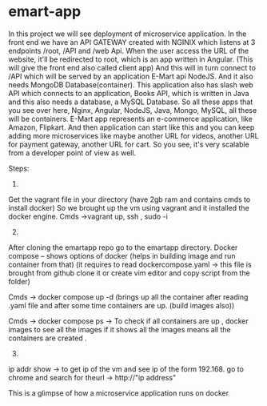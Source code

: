 # emart-app

In this project we will see deployment of microservice application.
In the front end we have an API GATEWAY created with NGINIX which listens at 3 endpoints /root, /API and /web Api.
When the user access the URL of the website, it'll be redirected to root, which is an app written in Angular. (This will give the front end also called client app)
And this will in turn connect to /API which will be served by an application E-Mart api NodeJS. And it also needs MongoDB Database(container).
This application also has slash web API which connects to an application, Books API, which is written in Java and this also needs a database, a MySQL Database.
So all these apps that you see over here, Nginx, Angular, NodeJS, Java, Mongo, MySQL, all these will be containers. 
E-Mart app represents an e-commerce application, like Amazon, Flipkart. And then application can start like this and you can keep adding more microservices like maybe another URL for videos, another URL for payment gateway, another URL for cart. So you see, it's very scalable from a developer point of view as well.

Steps:

1)
Get the vagrant file in your directory (have 2gb ram and contains cmds to install docker)
So we brought up the vm using vagrant and it installed the docker engine.
Cmds ->vagrant up, ssh , sudo -i

2)
After cloning the emartapp repo go to the emartapp directory.
Docker compose – shows options of docker (helps in building image and run container from that)
(it requires to read  dockercompose.yaml -> this file is brought from github clone it or create vim editor and copy script from the folder)

Cmds -> docker compose up -d (brings up all the container after reading .yaml file and after some time containers are up. (build images also))
 
Cmds -> docker compose ps -> To check if all containers are up , docker images  to see all the images
if it shows all the images means all the containers are created .

3)
ip addr show -> to get ip of the vm and see ip of the form 192.168.
go to chrome and search for theurl -> http://"ip address"

This is a glimpse of how a microservice application runs on docker

